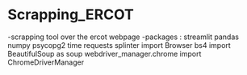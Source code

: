 # Scrapping_ERCOT


-scrapping tool over the ercot webpage
-packages :
streamlit
pandas
numpy
psycopg2
time
requests
splinter import Browser
bs4 import BeautifulSoup as soup webdriver_manager.chrome import ChromeDriverManager
